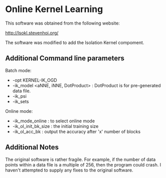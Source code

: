 Online Kernel Learning
======================

This software was obtained from the following website:

http://lsokl.stevenhoi.org/

The software was modified to add the Isolation Kernel compoment.

Additional Command line parameters
----------------------------------

Batch mode:
* -opt KERNEL-IK_OGD
* -ik_model <aNNE, iNNE, DotProduct> : DotProduct is for pre-generated data file.
* -ik_psi <value>
* -ik_sets <value>


Online mode:
* -ik_mode_online : to select online mode
* -ik_ol_init_bk_size : the initial training size
* -ik_ol_acc_bk : output the accuracy after 'x' number of blocks


Additional Notes
----------------

The original software is rather fragile. For example, if the number of data points within a data file is a multiple of 256, then the program could crash. I haven't attempted to supply any fixes to the original software.
